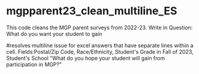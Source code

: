 # mgpparent23_clean_multiline_ES
This code cleans the MGP parent surveys from 2022-23. Write in Question: What do you want your student to gain 

#resolves multiline issue for excel answers that have separate lines within a cell. 
Fields:Postal/Zip Code,
Race/Ethnicity,
Student's Grade in Fall of 2023,
Student's School
"What do you hope your student will gain from participation in MGP?"

